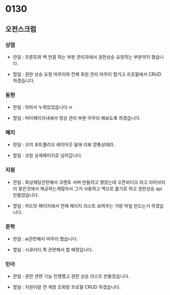 # 0130

## 오전스크럼

### 상엽

- 한일 : 프론트와 백 연결 하는 부분 관리자에서 권한상승 요청하는 부분까지 했습니다.

- 할일 : 권한 상승 요청 마무리와 전체 회원 관리 마무리 할거고 프로필에서 CRUD 하겠습니다.  

### 동현

- 한일 : 아파서 누워있었습니다.ㅠ

- 할일 : 마이페이지내에서 영상 관리 부분 마무리 해보도록 하겠습니다.

### 혜지

- 한일 : 코치 포트폴리오 레이아웃 밑에 리뷰 깡통상태라..

- 할일 : 코칭 상세페이지로 넘어갑니다.

### 지원

- 한일 : 화상채팅관련해서 코렌토 서버 만들려고 했었는데 오픈비디오 라고 라이브러리 찾은것에서 제공하는게많아서 그거 사용하고 백으로 붙기로 하고 권한상승 api만들었습니다.

- 할일 : 어드민 페이지에서 전체 페이지 리스트 보여주는 거랑 파일 만드는거 하겠습니다.

### 준학

- 한일 : ai관련해서 마무리 했습니다.

- 할일 : 시큐리티 쪽 관련해서 할 예정입니다.

### 민아

- 한일 : 권한 관련 기능 진행했고 권한 상승 리스트 만들었습니다.

- 할일 : 지원이랑 전 계정 조회랑 프로필 CRUD 하겠습니다.

